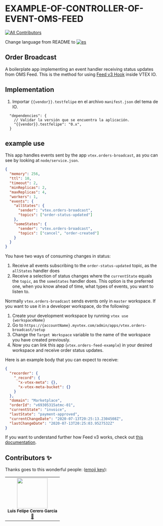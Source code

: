 # EXAMPLE-OF-CONTROLLER-OF-EVENT-OMS-FEED

<!-- DOCS-IGNORE:start -->
<!-- ALL-CONTRIBUTORS-BADGE:START - Do not remove or modify this section -->

[![All Contributors](https://img.shields.io/badge/all_contributors-1-orange.svg?style=flat-square)](#contributors-)

<!-- ALL-CONTRIBUTORS-BADGE:END -->
<!-- DOCS-IGNORE:end -->

Change language from README to [![es](https://img.shields.io/badge/lang-es-yellow.svg)](https://github.com/FelCer/orders-feed-example-node/blob/main/docs/README.md)

## Order Broadcast

A boilerplate app implementing an event handler receiving status updates from OMS Feed.
This is the method for using [Feed v3 Hook](https://developers.vtex.com/reference/feed-v3) inside VTEX IO.
<br>

## Implementation

1. Importar `{{vendor}}.testfelipe` en el archivo `manifest.json` del tema de IO.

```
  "dependencies": {
    // Validar la versión que se encuentra la aplicación.
    "{{vendor}}.testfelipe": "0.x",
  }
```

## example use

This app handles events sent by the app `vtex.orders-broadcast`, as you can see by looking at `node/service.json`.

```json
{
  "memory": 256,
  "ttl": 10,
  "timeout": 2,
  "minReplicas": 2,
  "maxReplicas": 4,
  "workers": 1,
  "events": {
    "allStates": {
      "sender": "vtex.orders-broadcast",
      "topics": ["order-status-updated"]
    },
    "someStates": {
      "sender": "vtex.orders-broadcast",
      "topics": ["cancel", "order-created"]
    }
  }
}
```

You have two ways of consuming changes in status:

1. Receive all events subscribing to the `order-status-updated` topic, as the `allStates` handler does
2. Receive a selection of status changes where the `currentState` equals the `topic`, as the `someStates` handler does. This option is the preferred one, when you know ahead of time, what types of events, you want to listen to.

Normally `vtex.orders-broadcast` sends events only in `master` workspace. If you want to use it in a developer workspace, do the following:

1. Create your development workspace by running `vtex use {workspaceName}`
2. Go to `https://{accountName}.myvtex.com/admin/apps/vtex.orders-broadcast/setup`
3. Change the `Target Workspace` variable to the name of the workspace you have created previously.
4. Now you can link this app (`vtex.orders-feed-example`) in your desired workspace and receive order status updates.

Here is an example body that you can expect to receive:

```json
{
  "recorder": {
    "_record": {
      "x-vtex-meta": {},
      "x-vtex-meta-bucket": {}
    }
  },
  "domain": "Marketplace",
  "orderId": "v69305315atmc-01",
  "currentState": "invoice",
  "lastState": "payment-approved",
  "currentChangeDate": "2020-07-13T20:25:13.2304508Z",
  "lastChangeDate": "2020-07-13T20:25:03.9527532Z"
}
```

If you want to understand further how Feed v3 works, check out [this documentation](https://help.vtex.com/tutorial/orders-management-feed-v3-setup--5qDml3cQypWDRTgw69s4C1).

## Contributors ✨

Thanks goes to this wonderful people: ([emoji key](https://allcontributors.org/docs/en/emoji-key)):

<table>
  <tr>
    <td align="center"><img src="https://avatars.githubusercontent.com/u/22477264?v=4" width="100px;" alt=""/><br /><sub><b>Luis Felipe Cerero Garcia</b></sub></a><br /><a href="https://github.com/FelCer/orders-feed-example-node/commits?author=felcer" title="Documentation">📖</td>
  </tr>
</table>

<!-- DOCS-IGNORE:end -->